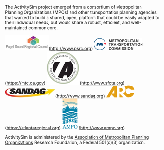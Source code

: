 The ActivitySim project emerged from a consortium of Metropolitan Planning Organizations (MPOs) and other transportation planning agencies that wanted to build a shared, open, platform that could be easily adapted to their individual needs, but would share a robust, efficient, and well-maintained common core.

![PSRC](psrc.png)(http://www.psrc.org)
![MTC](mtc.png)(https://mtc.ca.gov)
![SFCTA](sfcta.png)(http://www.sfcta.org)
![SANDAG](sandag.jpg)(http://www.sandag.org)
![ARC](arc.png)(https://atlantaregional.org)
![AMPO](ampo.png)(http://www.ampo.org)

ActivitySim is administered by the [Association of Metropolitan Planning Organizations](http://www.ampo.org) Research Foundation, a Federal 501(c)(3) organization.